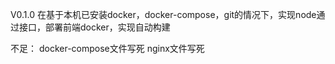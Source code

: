 V0.1.0
在基于本机已安装docker，docker-compose，git的情况下，实现node通过接口，部署前端docker，实现自动构建

不足：
docker-compose文件写死
nginx文件写死
